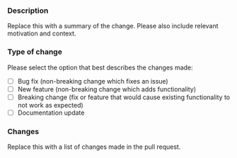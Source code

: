 ### Description

Replace this with a summary of the change. Please also include relevant motivation and context.

### Type of change

Please select the option that best describes the changes made:

- [ ] Bug fix (non-breaking change which fixes an issue)
- [ ] New feature (non-breaking change which adds functionality)
- [ ] Breaking change (fix or feature that would cause existing functionality to not work as expected)
- [ ] Documentation update

### Changes

Replace this with a list of changes made in the pull request.
